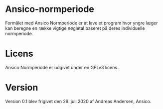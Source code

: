 # Ansico-normperiode

Formålet med Ansico Normperiode er at lave 
et program hvor yngre læger kan beregne en 
række vigtige nøgletal baseret på deres 
individuelle normperiode.

# Licens 

Ansico Normperiode er udgivet under en 
GPLv3 licens.

# Version

Version 0.1 blev frigivet den 29. juli 2020 
af Andreas Andersen, Ansico.
